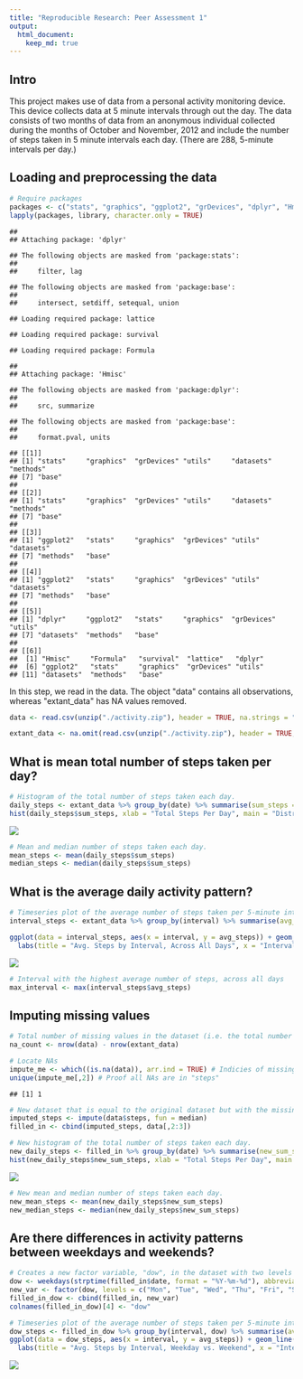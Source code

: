 ```yaml
---
title: "Reproducible Research: Peer Assessment 1"
output: 
  html_document:
    keep_md: true
---
```



## Intro

This project makes use of data from a personal activity monitoring device. This device collects data at 5 minute intervals through out the day. The data consists of two months of data from an anonymous individual collected during the months of October and November, 2012 and include the number of steps taken in 5 minute intervals each day. (There are 288, 5-minute intervals per day.)

## Loading and preprocessing the data

```r
# Require packages 
packages <- c("stats", "graphics", "ggplot2", "grDevices", "dplyr", "Hmisc")
lapply(packages, library, character.only = TRUE)
```

```
## 
## Attaching package: 'dplyr'
```

```
## The following objects are masked from 'package:stats':
## 
##     filter, lag
```

```
## The following objects are masked from 'package:base':
## 
##     intersect, setdiff, setequal, union
```

```
## Loading required package: lattice
```

```
## Loading required package: survival
```

```
## Loading required package: Formula
```

```
## 
## Attaching package: 'Hmisc'
```

```
## The following objects are masked from 'package:dplyr':
## 
##     src, summarize
```

```
## The following objects are masked from 'package:base':
## 
##     format.pval, units
```

```
## [[1]]
## [1] "stats"     "graphics"  "grDevices" "utils"     "datasets"  "methods"  
## [7] "base"     
## 
## [[2]]
## [1] "stats"     "graphics"  "grDevices" "utils"     "datasets"  "methods"  
## [7] "base"     
## 
## [[3]]
## [1] "ggplot2"   "stats"     "graphics"  "grDevices" "utils"     "datasets" 
## [7] "methods"   "base"     
## 
## [[4]]
## [1] "ggplot2"   "stats"     "graphics"  "grDevices" "utils"     "datasets" 
## [7] "methods"   "base"     
## 
## [[5]]
## [1] "dplyr"     "ggplot2"   "stats"     "graphics"  "grDevices" "utils"    
## [7] "datasets"  "methods"   "base"     
## 
## [[6]]
##  [1] "Hmisc"     "Formula"   "survival"  "lattice"   "dplyr"    
##  [6] "ggplot2"   "stats"     "graphics"  "grDevices" "utils"    
## [11] "datasets"  "methods"   "base"
```

In this step, we read in the data. The object "data" contains all observations, whereas "extant_data" has NA values removed.


```r
data <- read.csv(unzip("./activity.zip"), header = TRUE, na.strings = "NA")

extant_data <- na.omit(read.csv(unzip("./activity.zip"), header = TRUE, na.strings = "NA"))
```

## What is mean total number of steps taken per day?


```r
# Histogram of the total number of steps taken each day.
daily_steps <- extant_data %>% group_by(date) %>% summarise(sum_steps = sum(steps))
hist(daily_steps$sum_steps, xlab = "Total Steps Per Day", main = "Distribution of Total Steps per Day")
```

![](PA1_template_files/figure-html/unnamed-chunk-3-1.png)<!-- -->

```r
# Mean and median number of steps taken each day.
mean_steps <- mean(daily_steps$sum_steps)
median_steps <- median(daily_steps$sum_steps)
```

## What is the average daily activity pattern?


```r
# Timeseries plot of the average number of steps taken per 5-minute interval (x-axis), averaged across all days (y-axis). 
interval_steps <- extant_data %>% group_by(interval) %>% summarise(avg_steps = mean(steps))

ggplot(data = interval_steps, aes(x = interval, y = avg_steps)) + geom_line() + 
  labs(title = "Avg. Steps by Interval, Across All Days", x = "Interval", y = "Avg. Number of Steps")
```

![](PA1_template_files/figure-html/unnamed-chunk-4-1.png)<!-- -->

```r
# Interval with the highest average number of steps, across all days
max_interval <- max(interval_steps$avg_steps)
```

## Imputing missing values


```r
# Total number of missing values in the dataset (i.e. the total number of rows with NAs)
na_count <- nrow(data) - nrow(extant_data)

# Locate NAs
impute_me <- which((is.na(data)), arr.ind = TRUE) # Indicies of missing values
unique(impute_me[,2]) # Proof all NAs are in "steps"
```

```
## [1] 1
```

```r
# New dataset that is equal to the original dataset but with the missing data filled in
imputed_steps <- impute(data$steps, fun = median)
filled_in <- cbind(imputed_steps, data[,2:3])

# New histogram of the total number of steps taken each day.
new_daily_steps <- filled_in %>% group_by(date) %>% summarise(new_sum_steps = sum(imputed_steps))
hist(new_daily_steps$new_sum_steps, xlab = "Total Steps Per Day", main = "Distribution of Total Steps per Day (Imputed)")
```

![](PA1_template_files/figure-html/unnamed-chunk-5-1.png)<!-- -->

```r
# New mean and median number of steps taken each day.
new_mean_steps <- mean(new_daily_steps$new_sum_steps)
new_median_steps <- median(new_daily_steps$new_sum_steps)
```

## Are there differences in activity patterns between weekdays and weekends?


```r
# Creates a new factor variable, "dow", in the dataset with two levels – “weekday” and “weekend".
dow <- weekdays(strptime(filled_in$date, format = "%Y-%m-%d"), abbreviate = TRUE)
new_var <- factor(dow, levels = c("Mon", "Tue", "Wed", "Thu", "Fri", "Sat", "Sun"), labels = c(rep("Weekday", 5), rep("Weekend", 2)))
filled_in_dow <- cbind(filled_in, new_var)
colnames(filled_in_dow)[4] <- "dow"

# Timeseries plot of the average number of steps taken per 5-minute interval (x-axis), averaged across all weekday or weekend days, respectively (y-axis).
dow_steps <- filled_in_dow %>% group_by(interval, dow) %>% summarise(avg_steps = mean(imputed_steps))
ggplot(data = dow_steps, aes(x = interval, y = avg_steps)) + geom_line() + facet_grid(dow ~ .) + 
  labs(title = "Avg. Steps by Interval, Weekday vs. Weekend", x = "Interval", y = "Avg. Number of Steps")
```

![](PA1_template_files/figure-html/unnamed-chunk-6-1.png)<!-- -->

